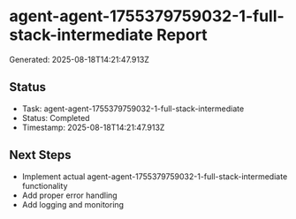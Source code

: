 # agent-agent-1755379759032-1-full-stack-intermediate Report

Generated: 2025-08-18T14:21:47.913Z

## Status
- Task: agent-agent-1755379759032-1-full-stack-intermediate
- Status: Completed
- Timestamp: 2025-08-18T14:21:47.913Z

## Next Steps
- Implement actual agent-agent-1755379759032-1-full-stack-intermediate functionality
- Add proper error handling
- Add logging and monitoring
